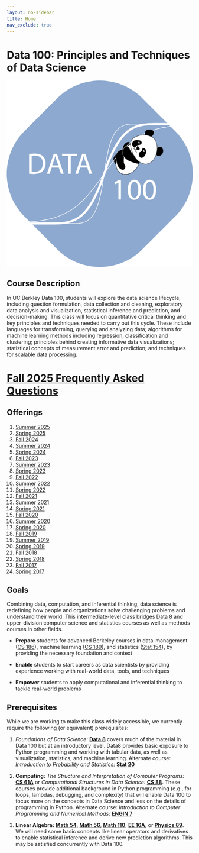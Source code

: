```yaml
---
layout: no-sidebar
title: Home
nav_exclude: true
---
```


# Data 100: Principles and Techniques of Data Science

<img src="panda-logo.png" alt="Data 100 Logo" class="centered-icon" />

## Course Description

In UC Berkley Data 100, students will explore the data science lifecycle, including question formulation, data collection and cleaning, exploratory data analysis and visualization, statistical inference and prediction​, and decision-making.​ This class will focus on quantitative critical thinking​ and key principles and techniques needed to carry out this cycle. These include languages for transforming, querying and analyzing data; algorithms for machine learning methods including regression, classification and clustering; principles behind creating informative data visualizations; statistical concepts of measurement error and prediction; and techniques for scalable data processing.

# [Fall 2025 Frequently Asked Questions](faqs/fa25)

## Offerings
1. [Summer 2025](su25)
1. [Spring 2025](sp25)
1. [Fall 2024](fa24)
1. [Summer 2024](su24)
1. [Spring 2024](sp24)
1. [Fall 2023](fa23)
1. [Summer 2023](su23)
1. [Spring 2023](sp23)
1. [Fall 2022](fa22)
1. [Summer 2022](su22)
1. [Spring 2022](sp22)
1. [Fall 2021](fa21)
1. [Summer 2021](su21)
1. [Spring 2021](sp21)
1. [Fall 2020](fa20)
1. [Summer 2020](su20)
1. [Spring 2020](sp20)
1. [Fall 2019](fa19)
1. [Summer 2019](su19)
1. [Spring 2019](sp19)
1. [Fall 2018](fa18)
1. [Spring 2018](sp18)
1. [Fall 2017](fa17)
1. [Spring 2017](sp17)

## Goals

Combining data, computation, and inferential thinking, data science is redefining how people and organizations solve challenging problems and understand their world.
This intermediate-level class bridges [Data 8](http://data8.org/) and upper-division computer science and statistics courses as well as methods courses in other fields.

- **Prepare** students for advanced Berkeley courses in data-management ([CS 186](http://www.cs186berkeley.net)), machine learning ([CS 189](https://people.eecs.berkeley.edu/~jrs/189/)), and statistics ([Stat 154](https://stat154.berkeley.edu/)), by providing the necessary foundation and context

- **Enable** students to start careers as data scientists by providing experience working with real-world data, tools, and techniques

- **Empower** students to apply computational and inferential thinking to tackle real-world problems

## Prerequisites

While we are working to make this class widely accessible, we currently require the following (or equivalent) prerequisites:

1. *Foundations of Data Science:* [**Data 8**](http://data8.org/) covers much of the material in Data 100 but at an introductory level. Data8 provides basic exposure to Python programming and working with tabular data, as well as visualization, statistics, and machine learning. Alternate course: *Introduction to Probability and Statistics:* [**Stat 20**](https://stat20.berkeley.edu/)

1. **Computing:** _The Structure and Interpretation of Computer Programs:_ [**CS 61A**](http://cs61a.org) or _Computational Structures in Data Science:_ [**CS 88**](http://cs88-website.github.io). These courses provide additional background in Python programming (e.g., for loops, lambdas, debugging, and complexity) that will enable Data 100 to focus more on the concepts in Data Science and less on the details of programming in Python. Alternate course: *Introduction to Computer Programming and Numerical Methods:* [**ENGIN 7**](https://undergraduate.catalog.berkeley.edu/courses/1066961)

1. **Linear Algebra:** [**Math 54**](https://math.berkeley.edu/courses/overview/lowerdivcourses/math54), [**Math 56**](https://math.berkeley.edu/courses/overview/lower-division-course-outlines/math-56), [**Math 110**](https://undergraduate.catalog.berkeley.edu/courses/1145111), [**EE 16A**](https://eecs16a.org/), or [**Physics 89**](https://undergraduate.catalog.berkeley.edu/courses/1184991). We will need some basic concepts like linear operators and derivatives to enable statistical inference and derive new prediction algorithms. This may be satisfied concurrently with Data 100.
